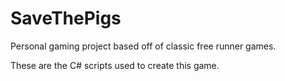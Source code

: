 # SaveThePigs
Personal gaming project based off of classic free runner games.  

These are the C# scripts used to create this game. 
